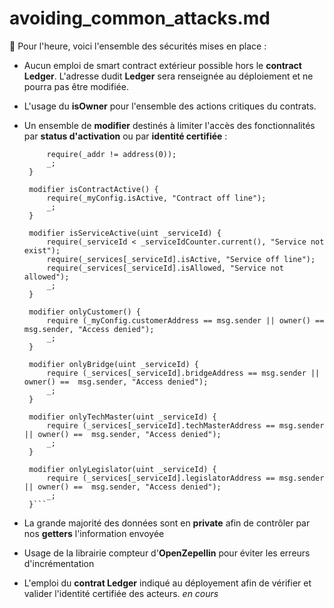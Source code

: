 # avoiding_common_attacks.md

📌 Pour l'heure, voici l'ensemble des sécurités mises en place :

- Aucun emploi de smart contract extérieur possible hors le **contract Ledger**. L'adresse dudit **Ledger** sera renseignée au déploiement et ne pourra pas être modifiée.

- L'usage du **isOwner** pour l'ensemble des actions critiques du contrats.

- Un ensemble de **modifier** destinés à limiter l'accès des fonctionnalités par **status d'activation** ou par **identité certifiée** :

   ```modifier isAddressValid(address _addr){
        require(_addr != address(0));
        _;
    }

    modifier isContractActive() {
        require(_myConfig.isActive, "Contract off line");
        _;
    }

    modifier isServiceActive(uint _serviceId) {
        require(_serviceId < _serviceIdCounter.current(), "Service not exist"); 
        require(_services[_serviceId].isActive, "Service off line"); 
        require(_services[_serviceId].isAllowed, "Service not allowed"); 
        _;
    }

    modifier onlyCustomer() {
        require (_myConfig.customerAddress == msg.sender || owner() ==  msg.sender, "Access denied");
        _;
    }

    modifier onlyBridge(uint _serviceId) {
        require (_services[_serviceId].bridgeAddress == msg.sender || owner() ==  msg.sender, "Access denied");
        _;
    }

    modifier onlyTechMaster(uint _serviceId) {
        require (_services[_serviceId].techMasterAddress == msg.sender || owner() ==  msg.sender, "Access denied");
        _;
    }

    modifier onlyLegislator(uint _serviceId) {
        require (_services[_serviceId].legislatorAddress == msg.sender || owner() ==  msg.sender, "Access denied");
        _;
    }```

- La grande majorité des données sont en **private** afin de contrôler par nos **getters** l'information envoyée

- Usage de la librairie compteur d'**OpenZepellin** pour éviter les erreurs d'incrémentation

- L'emploi du **contrat Ledger** indiqué au déployement afin de vérifier  et valider l'identité certifiée des acteurs. *en cours*